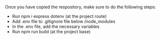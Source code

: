 Once you have copied the respository, make sure to do the following steps:

- Run npm i express dotenv (at the project route)
- Add .env file to .gitignore file below /node_modules
- In the .env file, add the necessary variables
- Run npm run build (at the project base)

